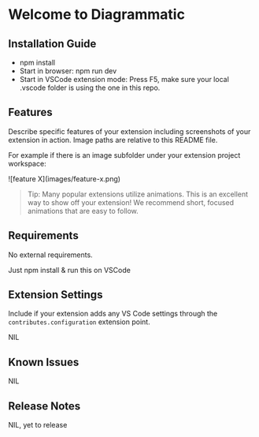 # Welcome to Diagrammatic

## Installation Guide

* npm install
* Start in browser: npm run dev
* Start in VSCode extension mode: Press F5, make sure your local .vscode folder is using the one in this repo.

## Features

Describe specific features of your extension including screenshots of your extension in action. Image paths are relative to this README file.

For example if there is an image subfolder under your extension project workspace:

\!\[feature X\]\(images/feature-x.png\)

> Tip: Many popular extensions utilize animations. This is an excellent way to show off your extension! We recommend short, focused animations that are easy to follow.

## Requirements

No external requirements.

Just npm install & run this on VSCode 

## Extension Settings

Include if your extension adds any VS Code settings through the `contributes.configuration` extension point.

NIL

## Known Issues

NIL

## Release Notes

NIL, yet to release
